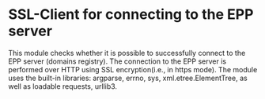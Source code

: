 # SSL-Client for connecting to the EPP server
This module checks whether it is possible to successfully connect to
the EPP server (domains registry). The connection to the EPP server
is performed over HTTP using SSL encryption(i.e., in https mode). The module
uses the built-in libraries: argparse, errno, sys, xml.etree.ElementTree,
as well as loadable requests, urllib3.
